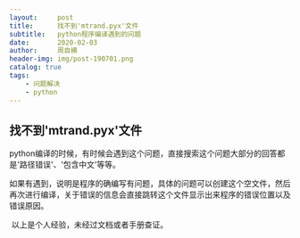 ```yaml
---
layout:     post
title:      找不到'mtrand.pyx'文件
subtitle:   python程序编译遇到的问题
date:       2020-02-03
author:     周自横
header-img: img/post-190701.png
catalog: true
tags:
    - 问题解决
    - python
---
```


## 找不到'mtrand.pyx'文件

​	python编译的时候，有时候会遇到这个问题，直接搜索这个问题大部分的回答都是'路径错误'、'包含中文'等等。

​	如果有遇到，说明是程序的确编写有问题，具体的问题可以创建这个空文件，然后再次进行编译，关于错误的信息会直接跳转这个文件显示出来程序的错误位置以及错误原因。

​	以上是个人经验，未经过文档或者手册查证。

